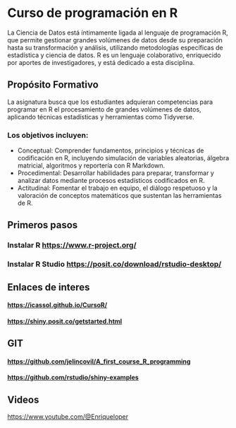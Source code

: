 # Curso de programación en R
La Ciencia de Datos está íntimamente ligada al lenguaje de programación R, que permite gestionar grandes volúmenes de datos desde su preparación hasta su transformación y análisis,
utilizando metodologías específicas de estadística y ciencia de datos. R es un lenguaje colaborativo, enriquecido por aportes de investigadores, y está dedicado a esta disciplina.

## Propósito Formativo

La asignatura busca que los estudiantes adquieran competencias para programar en R el procesamiento de grandes volúmenes de datos,
aplicando técnicas estadísticas y herramientas como Tidyverse. 

### Los objetivos incluyen:

- Conceptual: Comprender fundamentos, principios y técnicas de codificación en R, incluyendo simulación de variables aleatorias, álgebra matricial, algoritmos y reportería con R Markdown.
- Procedimental: Desarrollar habilidades para preparar, transformar y analizar datos mediante procesos estadísticos codificados en R.
- Actitudinal: Fomentar el trabajo en equipo, el diálogo respetuoso y la valoración de conceptos matemáticos que sustentan las herramientas de R.

## Primeros pasos
### Instalar R         https://www.r-project.org/
### Instalar R Studio  https://posit.co/download/rstudio-desktop/

## Enlaces de interes

#### https://icassol.github.io/CursoR/
#### https://shiny.posit.co/getstarted.html
## GIT
#### https://github.com/jelincovil/A_first_course_R_programming
#### https://github.com/rstudio/shiny-examples

## Videos
https://www.youtube.com/@Enriqueloper
